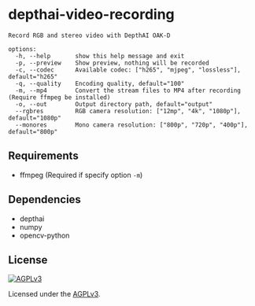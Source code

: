 # depthai-video-recording

```
Record RGB and stereo video with DepthAI OAK-D

options:
  -h, --help       show this help message and exit
  -p, --preview    Show preview, nothing will be recorded
  -c, --codec      Available codec: ["h265", "mjpeg", "lossless"], default="h265"
  -q, --quality    Encoding quality, default="100"
  -m, --mp4        Convert the stream files to MP4 after recording (Require ffmpeg be installed)
  -o, --out        Output directory path, default="output"
  --rgbres         RGB camera resolution: ["12mp", "4k", "1080p"], default="1080p"
  --monores        Mono camera resolution: ["800p", "720p", "400p"], default="800p"
```

## Requirements

* ffmpeg (Required if specify option `-m`)

## Dependencies

* depthai
* numpy
* opencv-python

## License

[![AGPLv3](https://www.gnu.org/graphics/agplv3-155x51.png)](https://www.gnu.org/licenses/agpl-3.0.html)

Licensed under the [AGPLv3](https://www.gnu.org/licenses/agpl-3.0.html).
